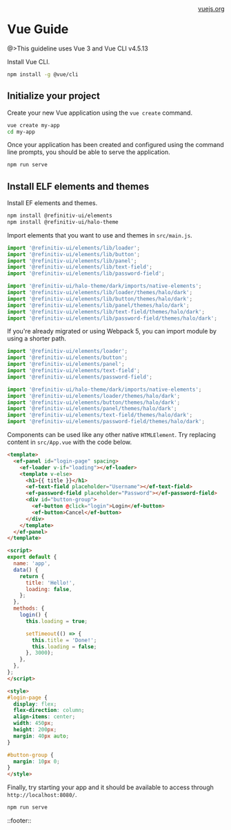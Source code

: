 <!--
type: page
title: Vue
location: ./integrations/vue
layout: default
-->

<div style="float:right">
  <a href="https://vuejs.org/" target="_blank">vuejs.org</a>
</div>

# Vue Guide

@>This guideline uses Vue 3 and Vue CLI v4.5.13

Install Vue CLI.

```sh
npm install -g @vue/cli
```

## Initialize your project

Create your new Vue application using the `vue create` command.

```sh
vue create my-app
cd my-app
```

Once your application has been created and configured using the command line prompts, you should be able to serve the application.

```sh
npm run serve
```

## Install ELF elements and themes

Install EF elements and themes.

```sh
npm install @refinitiv-ui/elements
npm install @refinitiv-ui/halo-theme
```

Import elements that you want to use and themes in `src/main.js`.

```javascript
import '@refinitiv-ui/elements/lib/loader';
import '@refinitiv-ui/elements/lib/button';
import '@refinitiv-ui/elements/lib/panel';
import '@refinitiv-ui/elements/lib/text-field';
import '@refinitiv-ui/elements/lib/password-field';

import '@refinitiv-ui/halo-theme/dark/imports/native-elements';
import '@refinitiv-ui/elements/lib/loader/themes/halo/dark';
import '@refinitiv-ui/elements/lib/button/themes/halo/dark';
import '@refinitiv-ui/elements/lib/panel/themes/halo/dark';
import '@refinitiv-ui/elements/lib/text-field/themes/halo/dark';
import '@refinitiv-ui/elements/lib/password-field/themes/halo/dark';
```

If you're already migrated or using Webpack 5, you can import module by using a shorter path.

```javascript
import '@refinitiv-ui/elements/loader';
import '@refinitiv-ui/elements/button';
import '@refinitiv-ui/elements/panel';
import '@refinitiv-ui/elements/text-field';
import '@refinitiv-ui/elements/password-field';

import '@refinitiv-ui/halo-theme/dark/imports/native-elements';
import '@refinitiv-ui/elements/loader/themes/halo/dark';
import '@refinitiv-ui/elements/button/themes/halo/dark';
import '@refinitiv-ui/elements/panel/themes/halo/dark';
import '@refinitiv-ui/elements/text-field/themes/halo/dark';
import '@refinitiv-ui/elements/password-field/themes/halo/dark';
```

Components can be used like any other native `HTMLElement`. Try replacing content in `src/App.vue` with the code below.

```html
<template>
  <ef-panel id="login-page" spacing>
    <ef-loader v-if="loading"></ef-loader>
    <template v-else>
      <h1>{{ title }}</h1>
      <ef-text-field placeholder="Username"></ef-text-field>
      <ef-password-field placeholder="Password"></ef-password-field>
      <div id="button-group">
        <ef-button @click="login">Login</ef-button>
        <ef-button>Cancel</ef-button>
      </div>
    </template>
  </ef-panel>
</template>

<script>
export default {
  name: 'app',
  data() {
    return {
      title: 'Hello!',
      loading: false,
    };
  },
  methods: {
    login() {
      this.loading = true;

      setTimeout(() => {
        this.title = 'Done!';
        this.loading = false;
      }, 3000);
    },
  },
};
</script>

<style>
#login-page {
  display: flex;
  flex-direction: column;
  align-items: center;
  width: 450px;
  height: 200px;
  margin: 40px auto;
}

#button-group {
  margin: 10px 0;
}
</style>
```

Finally, try starting your app and it should be available to access through `http://localhost:8080/`.

```sh
npm run serve
```

::footer::

